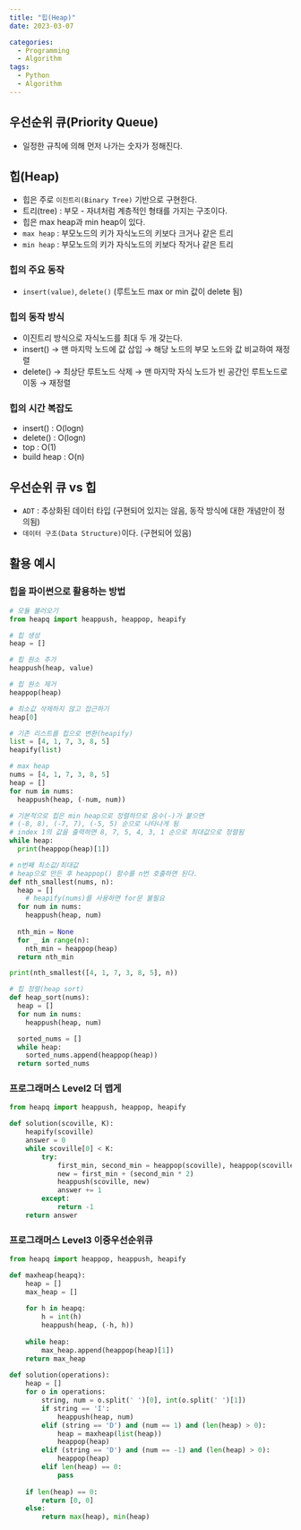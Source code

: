 ```yaml
---
title: "힙(Heap)"
date: 2023-03-07

categories:
  - Programming
  - Algorithm
tags:
  - Python
  - Algorithm  
---
```


## 우선순위 큐(Priority Queue)
- 일정한 규칙에 의해 먼저 나가는 숫자가 정해진다.

## 힙(Heap)
- 힙은 주로 `이진트리(Binary Tree)` 기반으로 구현한다.
- 트리(tree) : 부모 - 자녀처럼 계층적인 형태를 가지는 구조이다.
- 힙은 max heap과 min heap이 있다.
- `max heap` : 부모노드의 키가 자식노드의 키보다 크거나 같은 트리
- `min heap` : 부모노드의 키가 자식노드의 키보다 작거나 같은 트리

### 힙의 주요 동작
- `insert(value)`, `delete()` (루트노드 max or min 값이 delete 됨)

### 힙의 동작 방식
- 이진트리 방식으로 자식노드를 최대 두 개 갖는다.
- insert() → 맨 마지막 노드에 값 삽입 → 해당 노드의 부모 노드와 값 비교하여 재정렬
- delete() → 최상단 루트노드 삭제 → 맨 마지막 자식 노드가 빈 공간인 루트노드로 이동 → 재정렬

### 힙의 시간 복잡도
- insert() : O(logn)
- delete() : O(logn)
- top : O(1)
- build heap : O(n)

## 우선순위 큐 vs 힙
- `ADT` : 추상화된 데이터 타입 (구현되어 있지는 않음, 동작 방식에 대한 개념만이 정의됨)
- `데이터 구조(Data Structure)`이다.  (구현되어 있음)

## 활용 예시
### 힙을 파이썬으로 활용하는 방법
```python
# 모듈 불러오기
from heapq import heappush, heappop, heapify

# 힙 생성
heap = []

# 힙 원소 추가
heappush(heap, value)

# 힙 원소 제거
heappop(heap)

# 최소값 삭제하지 않고 접근하기
heap[0]

# 기존 리스트를 힙으로 변환(heapify)
list = [4, 1, 7, 3, 8, 5]
heapify(list)

# max heap
nums = [4, 1, 7, 3, 8, 5]
heap = []
for num in nums:
  heappush(heap, (-num, num))

# 기본적으로 힙은 min heap으로 정렬하므로 음수(-)가 붙으면
# (-8, 8), (-7, 7), (-5, 5) 순으로 나타나게 됨
# index 1의 값을 출력하면 8, 7, 5, 4, 3, 1 순으로 최대값으로 정렬됨
while heap:
  print(heappop(heap)[1])

# n번째 최소값/최대값
# heap으로 만든 후 heappop() 함수를 n번 호출하면 된다.
def nth_smallest(nums, n):
  heap = []
	# heapify(nums)를 사용하면 for문 불필요
  for num in nums:
    heappush(heap, num)
    
  nth_min = None
  for _ in range(n):
    nth_min = heappop(heap)
  return nth_min

print(nth_smallest([4, 1, 7, 3, 8, 5], n))

# 힙 정렬(heap sort)
def heap_sort(nums):
  heap = []
  for num in nums:
    heappush(heap, num)

  sorted_nums = []
  while heap:
    sorted_nums.append(heappop(heap))
  return sorted_nums
```

### 프로그래머스 Level2 더 맵게
```python
from heapq import heappush, heappop, heapify

def solution(scoville, K):
    heapify(scoville)
    answer = 0
    while scoville[0] < K:
        try:
            first_min, second_min = heappop(scoville), heappop(scoville)
            new = first_min + (second_min * 2)
            heappush(scoville, new)
            answer += 1
        except:
            return -1
    return answer
```

### 프로그래머스 Level3 이중우선순위큐
```python
from heapq import heappop, heappush, heapify

def maxheap(heapq):
    heap = []
    max_heap = []
    
    for h in heapq:
        h = int(h)
        heappush(heap, (-h, h))
    
    while heap:
        max_heap.append(heappop(heap)[1])
    return max_heap
                
def solution(operations):
    heap = []
    for o in operations:
        string, num = o.split(' ')[0], int(o.split(' ')[1])
        if string == 'I':
            heappush(heap, num)
        elif (string == 'D') and (num == 1) and (len(heap) > 0):
            heap = maxheap(list(heap))
            heappop(heap)
        elif (string == 'D') and (num == -1) and (len(heap) > 0):
            heappop(heap)
        elif len(heap) == 0:
            pass
        
    if len(heap) == 0:
        return [0, 0]
    else:
        return max(heap), min(heap)
```
